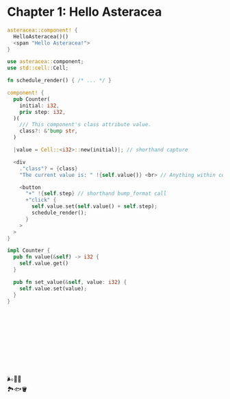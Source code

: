 # Chapter 1: Hello Asteracea

```rust asteracea=HelloAsteracea
asteracea::component! {
  HelloAsteracea()()
  <span "Hello Asteracea!">
}
```

```rust asteracea=Counter asteracea::new=.initial(0).step(1) asteracea::render=.class("counter-class")
use asteracea::component;
use std::cell::Cell;

fn schedule_render() { /* ... */ }

component! {
  pub Counter(
    initial: i32,
    priv step: i32,
  )(
    /// This component's class attribute value.
    class?: &'bump str,
  )

  |value = Cell::<i32>::new(initial)|; // shorthand capture

  <div
    ."class"? = {class}
    "The current value is: " !{self.value()} <br> // Anything within curlies is plain Rust.

    <button
      "+" !{self.step} // shorthand bump_format call
      +"click" {
        self.value.set(self.value() + self.step);
        schedule_render();
      }
    >
  >
}

impl Counter {
  pub fn value(&self) -> i32 {
    self.value.get()
  }

  pub fn set_value(&self, value: i32) {
    self.value.set(value);
  }
}
```

<!-- markdownlint-disable no-inline-html -->
<div class="subtlish">
<style>
.subtlish {
  height: 0px;
}
</style>
<br><br><br><br><br><br><br><br>

🌬️🍃🌄  
🏞️🐟🪣
</div>
<!-- markdownlint-enable no-inline-html -->
